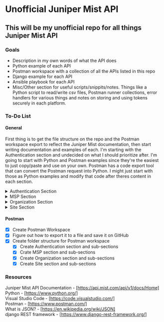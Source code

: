 # Unofficial Juniper Mist API #

## This will be my unofficial repo for all things Juniper Mist API ##

### Goals ###

* Description in my own words of what the API does
* Python example of each API
* Postman workspace with a collection of all the APIs listed in this repo
* Django example for each API
* Ansible playbook for each API
* Misc/Other section for useful scripts/snippits/notes. Things like a Python script to read/write csv files, Postman runner collections, error handlers for various things and notes on storing and using tokens securely in each platform.

### To-Do List ###

#### General ####

First thing is to get the file structure on the repo and the Postman workspace export to reflect the Juniper Mist documentation, then start writing documentation and examples of each. I'm starting with the Authentication section and undecided on what I should prioritize after. I'm going to start with Python and Postman examples since they're the easiest to just copy/paste and use on your own. Postman  has a code export tool that can convert the Postman request into Python. I might just start with those as Python examples and modify that code after theres content in each section.

<details>
<summary>Authentication Section</summary>

* [ ] API Token
  * [ ] Documentation
  * [ ] Postman Example
  * [ ] Python Example
  * [ ] Ansible Example
* [ ] Audit Logs
  * [ ] Documentation
  * [ ] Postman Example
  * [ ] Python Example
  * [ ] Ansible Example
* [ ] Integration
  * [ ] Documentation
  * [ ] Postman Example
  * [ ] Python Example
  * [ ] Ansible Example
* [ ] Leave
  * [ ] Documentation
  * [ ] Postman Example
  * [ ] Python Example
  * [ ] Ansible Example
* [ ] Login
  * [ ] Documentation
  * [ ] Postman Example
  * [ ] Python Example
  * [ ] Ansible Example
* [ ] Misc
  * [ ] Documentation
  * [ ] Postman Example
  * [ ] Python Example
  * [ ] Ansible Example
* [ ] Privileges
  * [ ] Documentation
  * [ ] Postman Example
  * [ ] Python Example
  * [ ] Ansible Example
* [ ] Register
  * [ ] Documentation
  * [ ] Postman Example
  * [ ] Python Example
  * [ ] Ansible Example

</details>

<details>
<summary>MSP Section</summary>

* [ ] Audit Logs
  * [ ] Documentation
  * [ ] Postman Example
  * [ ] Python Example
  * [ ] Ansible Example
* [ ] License
  * [ ] Documentation
  * [ ] Postman Example
  * [ ] Python Example
  * [ ] Ansible Example
* [ ] MSP Admins
  * [ ] Documentation
  * [ ] Postman Example
  * [ ] Python Example
  * [ ] Ansible Example
* [ ] MSP Insights
  * [ ] Documentation
  * [ ] Postman Example
  * [ ] Python Example
  * [ ] Ansible Example
* [ ] Org Group
  * [ ] Documentation
  * [ ] Postman Example
  * [ ] Python Example
  * [ ] Ansible Example

</details>

<details>
<summary>Organization Section</summary>

* [ ] Admins
  * [ ] Documentation
  * [ ] Postman Example
  * [ ] Python Example
  * [ ] Ansible Example
* [ ] AP Template
  * [ ] Documentation
  * [ ] Postman Example
  * [ ] Python Example
  * [ ] Ansible Example
* [ ] API Token
  * [ ] Documentation
  * [ ] Postman Example
  * [ ] Python Example
  * [ ] Ansible Example
* [ ] Audit Logs
  * [ ] Documentation
  * [ ] Postman Example
  * [ ] Python Example
  * [ ] Ansible Example
* [ ] Custom Roles
  * [ ] Documentation
  * [ ] Postman Example
  * [ ] Python Example
  * [ ] Ansible Example
* [ ] Device Profile
  * [ ] Documentation
  * [ ] Postman Example
  * [ ] Python Example
  * [ ] Ansible Example
* [ ] EVPN
  * [ ] Documentation
  * [ ] Postman Example
  * [ ] Python Example
  * [ ] Ansible Example
* [ ] Gateway Template
  * [ ] Documentation
  * [ ] Postman Example
  * [ ] Python Example
  * [ ] Ansible Example
* [ ] Installer APIs
  * [ ] Documentation
  * [ ] Postman Example
  * [ ] Python Example
  * [ ] Ansible Example
* [ ] Inventory
  * [ ] Documentation
  * [ ] Postman Example
  * [ ] Python Example
  * [ ] Ansible Example
* [ ] License
  * [ ] Documentation
  * [ ] Postman Example
  * [ ] Python Example
  * [ ] Ansible Example
* [ ] Map Import
  * [ ] Documentation
  * [ ] Postman Example
  * [ ] Python Example
  * [ ] Ansible Example
* [ ] Network Template
  * [ ] Documentation
  * [ ] Postman Example
  * [ ] Python Example
  * [ ] Ansible Example
* [ ] Networks
  * [ ] Documentation
  * [ ] Postman Example
  * [ ] Python Example
  * [ ] Ansible Example
* [ ] Org
  * [ ] Documentation
  * [ ] Postman Example
  * [ ] Python Example
  * [ ] Ansible Example
* [ ] Org Asset
  * [ ] Documentation
  * [ ] Postman Example
  * [ ] Python Example
  * [ ] Ansible Example
* [ ] Org Asset Filters
  * [ ] Documentation
  * [ ] Postman Example
  * [ ] Python Example
  * [ ] Ansible Example
* [ ] Org PSK
  * [ ] Documentation
  * [ ] Postman Example
  * [ ] Python Example
  * [ ] Ansible Example
* [ ] Org Report (Under development)
  * [ ] Documentation
  * [ ] Postman Example
  * [ ] Python Example
  * [ ] Ansible Example
* [ ] Org Setting
  * [ ] Documentation
  * [ ] Postman Example
  * [ ] Python Example
  * [ ] Ansible Example
* [ ] Org Stats
  * [ ] Documentation
  * [ ] Postman Example
  * [ ] Python Example
  * [ ] Ansible Example
* [ ] Org Webhooks
  * [ ] Documentation
  * [ ] Postman Example
  * [ ] Python Example
  * [ ] Ansible Example
* [ ] Org Wlan
  * [ ] Documentation
  * [ ] Postman Example
  * [ ] Python Example
  * [ ] Ansible Example
* [ ] Org Wxlan Rules
  * [ ] Documentation
  * [ ] Postman Example
  * [ ] Python Example
  * [ ] Ansible Example
* [ ] Org Wxlan Tags
  * [ ] Documentation
  * [ ] Postman Example
  * [ ] Python Example
  * [ ] Ansible Example
* [ ] Org Wxlan Tunnel
  * [ ] Documentation
  * [ ] Postman Example
  * [ ] Python Example
  * [ ] Ansible Example
* [ ] PSK Portal
  * [ ] Documentation
  * [ ] Postman Example
  * [ ] Python Example
  * [ ] Ansible Example
* [ ] RF Template
  * [ ] Documentation
  * [ ] Postman Example
  * [ ] Python Example
  * [ ] Ansible Example
* [ ] SDK Client
  * [ ] Documentation
  * [ ] Postman Example
  * [ ] Python Example
  * [ ] Ansible Example
* [ ] SDK Invite
  * [ ] Documentation
  * [ ] Postman Example
  * [ ] Python Example
  * [ ] Ansible Example
* [ ] SDK Template
  * [ ] Documentation
  * [ ] Postman Example
  * [ ] Python Example
  * [ ] Ansible Example
* [ ] Service Policies
  * [ ] Documentation
  * [ ] Postman Example
  * [ ] Python Example
  * [ ] Ansible Example
* [ ] Services
  * [ ] Documentation
  * [ ] Postman Example
  * [ ] Python Example
  * [ ] Ansible Example
* [ ] Site Groups
  * [ ] Documentation
  * [ ] Postman Example
  * [ ] Python Example
  * [ ] Ansible Example
* [ ] Template
  * [ ] Documentation
  * [ ] Postman Example
  * [ ] Python Example
  * [ ] Ansible Example
* [ ] Tickets
  * [ ] Documentation
  * [ ] Postman Example
  * [ ] Python Example
  * [ ] Ansible Example
* [ ] VPN
  * [ ] Documentation
  * [ ] Postman Example
  * [ ] Python Example
  * [ ] Ansible Example

</details>

<details>
<summary>Site Section</summary>

* [ ] Alarms
  * [ ] Documentation
  * [ ] Postman Example
  * [ ] Python Example
  * [ ] Ansible Example
* [ ] Asset Filters
  * [ ] Documentation
  * [ ] Postman Example
  * [ ] Python Example
  * [ ] Ansible Example
* [ ] Assets
  * [ ] Documentation
  * [ ] Postman Example
  * [ ] Python Example
  * [ ] Ansible Example
* [ ] Beacons
  * [ ] Documentation
  * [ ] Postman Example
  * [ ] Python Example
  * [ ] Ansible Example
* [ ] Client Stats
  * [ ] Documentation
  * [ ] Postman Example
  * [ ] Python Example
  * [ ] Ansible Example
* [ ] Const
  * [ ] Documentation
  * [ ] Postman Example
  * [ ] Python Example
  * [ ] Ansible Example
* [ ] Device
  * [ ] Documentation
  * [ ] Postman Example
  * [ ] Python Example
  * [ ] Ansible Example
* [ ] Device Stats
  * [ ] Documentation
  * [ ] Postman Example
  * [ ] Python Example
  * [ ] Ansible Example
* [ ] Discovered Switch Metrics Search
  * [ ] Documentation
  * [ ] Postman Example
  * [ ] Python Example
  * [ ] Ansible Example
* [ ] Discovered Switches
  * [ ] Documentation
  * [ ] Postman Example
  * [ ] Python Example
  * [ ] Ansible Example
* [ ] EVPN
  * [ ] Documentation
  * [ ] Postman Example
  * [ ] Python Example
  * [ ] Ansible Example
* [ ] HA Cluster
  * [ ] Documentation
  * [ ] Postman Example
  * [ ] Python Example
  * [ ] Ansible Example
* [ ] Insights
  * [ ] Documentation
  * [ ] Postman Example
  * [ ] Python Example
  * [ ] Ansible Example
* [ ] Location
  * [ ] Documentation
  * [ ] Postman Example
  * [ ] Python Example
  * [ ] Ansible Example
* [ ] Machine Learning
  * [ ] Documentation
  * [ ] Postman Example
  * [ ] Python Example
  * [ ] Ansible Example
* [ ] Map
  * [ ] Documentation
  * [ ] Postman Example
  * [ ] Python Example
  * [ ] Ansible Example
* [ ] Packet Capture
  * [ ] Documentation
  * [ ] Postman Example
  * [ ] Python Example
  * [ ] Ansible Example
* [ ] PSK
  * [ ] Documentation
  * [ ] Postman Example
  * [ ] Python Example
  * [ ] Ansible Example
* [ ] Report (under development)
  * [ ] Documentation
  * [ ] Postman Example
  * [ ] Python Example
  * [ ] Ansible Example
* [ ] RF Glass
  * [ ] Documentation
  * [ ] Postman Example
  * [ ] Python Example
  * [ ] Ansible Example
* [ ] RF Glass Recording
  * [ ] Documentation
  * [ ] Postman Example
  * [ ] Python Example
  * [ ] Ansible Example
* [ ] Rogue Detection and Mitigation
  * [ ] Documentation
  * [ ] Postman Example
  * [ ] Python Example
  * [ ] Ansible Example
* [ ] RRM
  * [ ] Documentation
  * [ ] Postman Example
  * [ ] Python Example
  * [ ] Ansible Example
* [ ] RSSI Zone
  * [ ] Documentation
  * [ ] Postman Example
  * [ ] Python Example
  * [ ] Ansible Example
* [ ] Site
  * [ ] Documentation
  * [ ] Postman Example
  * [ ] Python Example
  * [ ] Ansible Example
* [ ] Site 128T (SSR)
  * [ ] Documentation
  * [ ] Postman Example
  * [ ] Python Example
  * [ ] Ansible Example
* [ ] Site MxEdge
  * [ ] Documentation
  * [ ] Postman Example
  * [ ] Python Example
  * [ ] Ansible Example
* [ ] Site Setting
  * [ ] Documentation
  * [ ] Postman Example
  * [ ] Python Example
  * [ ] Ansible Example
* [ ] Subscriptions
  * [ ] Documentation
  * [ ] Postman Example
  * [ ] Python Example
  * [ ] Ansible Example
* [ ] Unconnected Client Location
  * [ ] Documentation
  * [ ] Postman Example
  * [ ] Python Example
  * [ ] Ansible Example
* [ ] Virtual Beacons
  * [ ] Documentation
  * [ ] Postman Example
  * [ ] Python Example
  * [ ] Ansible Example
* [ ] Virtual Chassis
  * [ ] Documentation
  * [ ] Postman Example
  * [ ] Python Example
  * [ ] Ansible Example
* [ ] Webhooks
  * [ ] Documentation
  * [ ] Postman Example
  * [ ] Python Example
  * [ ] Ansible Example
* [ ] WXLAN
  * [ ] Documentation
  * [ ] Postman Example
  * [ ] Python Example
  * [ ] Ansible Example
* [ ] Zone
  * [ ] Documentation
  * [ ] Postman Example
  * [ ] Python Example
  * [ ] Ansible Example
* [ ] Zone Stats
  * [ ] Documentation
  * [ ] Postman Example
  * [ ] Python Example
  * [ ] Ansible Example
  
</details>

#### Postman ####

* [x] Create Postman Workspace
* [x] Figure out how to export it to a file and save it on GitHub
* [x] Create folder structure for Postman workspace
  * [x] Create Authentication section and sub-sections
  * [x] Crate MSP section and sub-sections
  * [x] Create Organization section and sub-sections
  * [x] Create Site section and sub-sections

### Resources ###

Juniper Mist API Documentation - [https://api.mist.com/api/v1/docs/Home]  
Python - [https://www.python.org/]  
Visual Studio Code - [https://code.visualstudio.com/]  
Postman - [https://www.postman.com/]  
What is JSON? - [https://en.wikipedia.org/wiki/JSON]  
django REST framework - [https://www.django-rest-framework.org/]  
